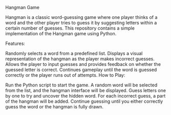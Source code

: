 Hangman Game

Hangman is a classic word-guessing game where one player thinks of a word and the other player tries to guess it by suggesting letters within a certain number of guesses. This repository contains a simple implementation of the Hangman game using Python.

Features:

Randomly selects a word from a predefined list.
Displays a visual representation of the hangman as the player makes incorrect guesses.
Allows the player to input guesses and provides feedback on whether the guessed letter is correct.
Continues gameplay until the word is guessed correctly or the player runs out of attempts.
How to Play:

Run the Python script to start the game.
A random word will be selected from the list, and the hangman interface will be displayed.
Guess letters one by one to try and uncover the hidden word.
For each incorrect guess, a part of the hangman will be added.
Continue guessing until you either correctly guess the word or the hangman is fully drawn.
